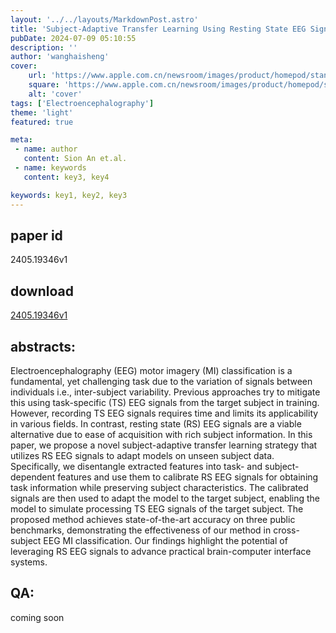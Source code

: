 ```yaml
---
layout: '../../layouts/MarkdownPost.astro'
title: 'Subject-Adaptive Transfer Learning Using Resting State EEG Signals for Cross-Subject EEG Motor Imagery Classification'
pubDate: 2024-07-09 05:10:55
description: ''
author: 'wanghaisheng'
cover:
    url: 'https://www.apple.com.cn/newsroom/images/product/homepod/standard/Apple-HomePod-hero-230118_big.jpg.large_2x.jpg'
    square: 'https://www.apple.com.cn/newsroom/images/product/homepod/standard/Apple-HomePod-hero-230118_big.jpg.large_2x.jpg'
    alt: 'cover'
tags: ['Electroencephalography'] 
theme: 'light'
featured: true

meta:
 - name: author
   content: Sion An et.al.
 - name: keywords
   content: key3, key4

keywords: key1, key2, key3
---
```


## paper id
2405.19346v1
## download
[2405.19346v1](http://arxiv.org/abs/2405.19346v1)
## abstracts:
Electroencephalography (EEG) motor imagery (MI) classification is a fundamental, yet challenging task due to the variation of signals between individuals i.e., inter-subject variability. Previous approaches try to mitigate this using task-specific (TS) EEG signals from the target subject in training. However, recording TS EEG signals requires time and limits its applicability in various fields. In contrast, resting state (RS) EEG signals are a viable alternative due to ease of acquisition with rich subject information. In this paper, we propose a novel subject-adaptive transfer learning strategy that utilizes RS EEG signals to adapt models on unseen subject data. Specifically, we disentangle extracted features into task- and subject-dependent features and use them to calibrate RS EEG signals for obtaining task information while preserving subject characteristics. The calibrated signals are then used to adapt the model to the target subject, enabling the model to simulate processing TS EEG signals of the target subject. The proposed method achieves state-of-the-art accuracy on three public benchmarks, demonstrating the effectiveness of our method in cross-subject EEG MI classification. Our findings highlight the potential of leveraging RS EEG signals to advance practical brain-computer interface systems.
## QA:
coming soon
